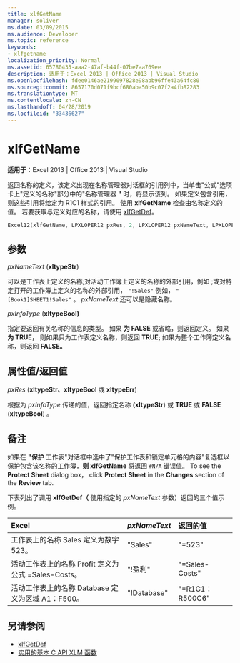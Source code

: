 ```yaml
---
title: xlfGetName
manager: soliver
ms.date: 03/09/2015
ms.audience: Developer
ms.topic: reference
keywords:
- xlfgetname
localization_priority: Normal
ms.assetid: 65780435-aaa2-47af-b44f-07be7aa769ee
description: 适用于：Excel 2013 | Office 2013 | Visual Studio
ms.openlocfilehash: fdee0146ae2199097828e98abb96ffe43a64fc80
ms.sourcegitcommit: 8657170d071f9bcf680aba50b9c07f2a4fb82283
ms.translationtype: MT
ms.contentlocale: zh-CN
ms.lasthandoff: 04/28/2019
ms.locfileid: "33436627"
---
```

# <a name="xlfgetname"></a>xlfGetName

**适用于**：Excel 2013 | Office 2013 | Visual Studio 
  
返回名称的定义，该定义出现在名称管理器对话框的引用列中，当单击"公式"选项卡上"定义的名称"部分中的"名称管理器 **"** 时，将显示该列。 如果定义包含引用，则这些引用将给定为 R1C1 样式的引用。 使用 **xlfGetName** 检查由名称定义的值。 若要获取与定义对应的名称，请使用 [xlfGetDef](xlfgetdef.md)。
  
```cpp
Excel12(xlfGetName, LPXLOPER12 pxRes, 2, LPXLOPER12 pxNameText, LPXLOPER12 pxInfoType);
```

## <a name="parameters"></a>参数

_pxNameText_ (**xltypeStr**) 
  
可以是工作表上定义的名称;对活动工作簿上定义的名称的外部引用，例如 ;或对特定打开的工作簿上定义的名称的外部引用，  `"!Sales"` 例如，  `"[Book1]SHEET1!Sales"` 。  _pxNameText_ 还可以是隐藏名称。 
  
_pxInfoType_ (**xltypeBool)**
  
指定要返回有关名称的信息的类型。 如果 **为 FALSE** 或省略，则返回定义。 如果 **为 TRUE，** 则如果只为工作表定义名称，则返回 **TRUE;** 如果为整个工作簿定义名称，则返回 **FALSE。** 
  
## <a name="property-valuereturn-value"></a>属性值/返回值

_pxRes_ (**xltypeStr、xltypeBool** 或 **xltypeErr**) 
  
根据为  _pxInfoType_ 传递的值，返回指定名称 **(xltypeStr**) 或 **TRUE** 或 **FALSE** (**xltypeBool**) 。
  
## <a name="remarks"></a>备注

如果在 **"保护** 工作表"对话框中选中了"保护工作表和锁定单元格的内容"复选框以保护包含该名称的工作簿，**则 xlfGetName** 将返回 `#N/A` 错误值。 To see the **Protect Sheet** dialog box， click **Protect Sheet** in the **Changes** section of the **Review** tab. 
  
下表列出了调用 **xlfGetDef（** 使用指定的  _pxNameText_ 参数）返回的三个值示例。 
  
|**Excel**|**_pxNameText_**|**返回的值**|
|:-----|:-----|:-----|
|工作表上的名称 Sales 定义为数字 523。  <br/> |"Sales"  <br/> |"=523"  <br/> |
|活动工作表上的名称 Profit 定义为公式 =Sales-Costs。  <br/> |"!盈利"  <br/> |"=Sales-Costs"  <br/> |
|活动工作表上的名称 Database 定义为区域 A1：F500。  <br/> |"!Database"  <br/> |"=R1C1：R500C6"  <br/> |
   
## <a name="see-also"></a>另请参阅

- [xlfGetDef](xlfgetdef.md)
- [实用的基本 C API XLM 函数](essential-and-useful-c-api-xlm-functions.md)

